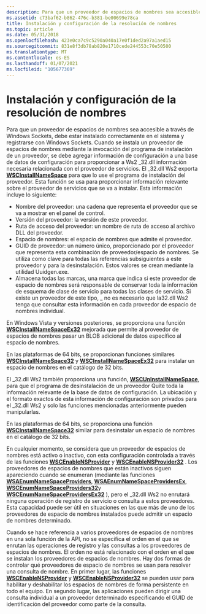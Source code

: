 ```yaml
---
description: Para que un proveedor de espacios de nombres sea accesible a través de Windows Sockets, debe estar instalado correctamente en el sistema y registrarse con Windows Sockets.
ms.assetid: c73baf62-b862-476c-b381-be00699e78ca
title: Instalación y configuración de la resolución de nombres
ms.topic: article
ms.date: 05/31/2018
ms.openlocfilehash: 423e0ca7c9c5290a040a17e0f1ded2a97a1aed15
ms.sourcegitcommit: 831e8f3db78ab820e1710cede244553c70e50500
ms.translationtype: MT
ms.contentlocale: es-ES
ms.lasthandoff: 01/07/2021
ms.locfileid: "105677369"
---
```

# <a name="name-resolution-configuration-and-installation"></a>Instalación y configuración de la resolución de nombres

Para que un proveedor de espacios de nombres sea accesible a través de Windows Sockets, debe estar instalado correctamente en el sistema y registrarse con Windows Sockets. Cuando se instala un proveedor de espacios de nombres mediante la invocación del programa de instalación de un proveedor, se debe agregar información de configuración a una base de datos de configuración para proporcionar a Ws2 \_32.dll información necesaria relacionada con el proveedor de servicios. El \_32.dll Ws2 exporta [**WSCInstallNameSpace**](/windows/desktop/api/Ws2spi/nf-ws2spi-wscinstallnamespace) para que lo use el programa de instalación del proveedor. Esta función se usa para proporcionar información relevante sobre el proveedor de servicios que se va a instalar. Esta información incluye lo siguiente:

-   Nombre del proveedor: una cadena que representa el proveedor que se va a mostrar en el panel de control.
-   Versión del proveedor: la versión de este proveedor.
-   Ruta de acceso del proveedor: un nombre de ruta de acceso al archivo DLL del proveedor.
-   Espacio de nombres: el espacio de nombres que admite el proveedor.
-   GUID de proveedor: un número único, proporcionado por el proveedor que representa esta combinación de proveedor/espacio de nombres. Se utiliza como clave para todas las referencias subsiguientes a este proveedor y para la desinstalación. Estos valores se crean mediante la utilidad Uuidgen.exe.
-   Almacena todas las marcas, una marca que indica si este proveedor de espacio de nombres será responsable de conservar toda la información de esquema de clase de servicio para todas las clases de servicio. Si existe un proveedor de este tipo, \_ no es necesario que la32.dll Ws2 tenga que consultar esta información en cada proveedor de espacio de nombres individual.

En Windows Vista y versiones posteriores, se proporciona una función [**WSCInstallNameSpaceEx32**](/windows/desktop/api/Ws2spi/nf-ws2spi-wscinstallnamespaceex32) mejorada que permite al proveedor de espacios de nombres pasar un BLOB adicional de datos específico al espacio de nombres.

En las plataformas de 64 bits, se proporcionan funciones similares [**WSCInstallNameSpace32**](/windows/desktop/api/Ws2spi/nf-ws2spi-wscinstallnamespace32) y [**WSCInstallNameSpaceEx32**](/windows/desktop/api/Ws2spi/nf-ws2spi-wscinstallnamespaceex32) para instalar un espacio de nombres en el catálogo de 32 bits.

El \_32.dll Ws2 también proporciona una función, [**WSCUnInstallNameSpace**](/windows/desktop/api/Ws2spi/nf-ws2spi-wscuninstallnamespace), para que el programa de desinstalación de un proveedor Quite toda la información relevante de la base de datos de configuración. La ubicación y el formato exactos de esta información de configuración son privados para el \_32.dll Ws2 y solo las funciones mencionadas anteriormente pueden manipularlas.

En las plataformas de 64 bits, se proporciona una función [**WSCInstallNameSpace32**](/windows/desktop/api/Ws2spi/nf-ws2spi-wscinstallnamespace32) similar para desinstalar un espacio de nombres en el catálogo de 32 bits.

En cualquier momento, se considera que un proveedor de espacios de nombres está activo o inactivo, con esta configuración controlada a través de las funciones [**WSCEnableNSProvider**](/windows/desktop/api/Ws2spi/nf-ws2spi-wscenablensprovider) y [**WSCEnableNSProvider32**](/windows/desktop/api/Ws2spi/nf-ws2spi-wscenablensprovider32) . Los proveedores de espacios de nombres que están inactivos siguen apareciendo cuando se enumeran (mediante las funciones [**WSAEnumNameSpaceProviders**](/windows/desktop/api/Winsock2/nf-winsock2-wsaenumnamespaceprovidersa), [**WSAEnumNameSpaceProvidersEx**](/windows/desktop/api/Winsock2/nf-winsock2-wsaenumnamespaceprovidersexa), [**WSCEnumNameSpaceProviders32**](/windows/desktop/api/Ws2spi/nf-ws2spi-wscenumnamespaceproviders32)y [**WSCEnumNameSpaceProvidersEx32**](/windows/desktop/api/Ws2spi/nf-ws2spi-wscenumnamespaceprovidersex32) ), pero el \_32.dll Ws2 no enrutará ninguna operación de registro de servicio o consulta a estos proveedores. Esta capacidad puede ser útil en situaciones en las que más de uno de los proveedores de espacio de nombres instalados puede admitir un espacio de nombres determinado.

Cuando se hace referencia a varios proveedores de espacios de nombres en una sola función de la API, no se especifica el orden en el que se enrutan las operaciones de registro y las consultas a los proveedores de espacios de nombres. El orden no está relacionado con el orden en el que se instalan los proveedores de espacios de nombres. Hay dos formas de controlar qué proveedores de espacio de nombres se usan para resolver una consulta de nombre. En primer lugar, las funciones [**WSCEnableNSProvider**](/windows/desktop/api/Ws2spi/nf-ws2spi-wscenablensprovider) y [**WSCEnableNSProvider32**](/windows/desktop/api/Ws2spi/nf-ws2spi-wscenablensprovider32) se pueden usar para habilitar y deshabilitar los espacios de nombres de forma persistente en todo el equipo. En segundo lugar, las aplicaciones pueden dirigir una consulta individual a un proveedor determinado especificando el GUID de identificación del proveedor como parte de la consulta.

 

 



